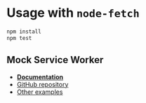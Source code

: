 # Usage with `node-fetch`

```sh
npm install
npm test
```

## Mock Service Worker

- [**Documentation**](https://mswjs.io/docs)
- [GitHub repository](https://github.com/mswjs/msw)
- [Other examples](https://github.com/mswjs/examples)
